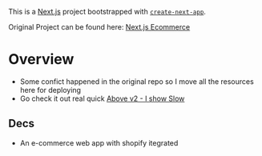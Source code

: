 This is a [Next.js](https://nextjs.org/) project bootstrapped with [`create-next-app`](https://github.com/vercel/next.js/tree/canary/packages/create-next-app).

Original Project can be found here: [Next.js Ecommerce](https://github.com/vvduth/above)
# Overview
* Some confict happened in the original repo so I move all the resources here for deploying
* Go check it out real quick [Above v2 - I show Slow](https://above-v2-vvduth.vercel.app/)

## Decs
* An e-commerce web app with shopify itegrated
